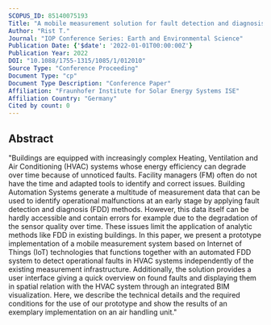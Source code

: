 ```yaml
---
SCOPUS_ID: 85140075193
Title: "A mobile measurement solution for fault detection and diagnosis in buildings"
Author: "Rist T."
Journal: "IOP Conference Series: Earth and Environmental Science"
Publication Date: {'$date': '2022-01-01T00:00:00Z'}
Publication Year: 2022
DOI: "10.1088/1755-1315/1085/1/012010"
Source Type: "Conference Proceeding"
Document Type: "cp"
Document Type Description: "Conference Paper"
Affiliation: "Fraunhofer Institute for Solar Energy Systems ISE"
Affiliation Country: "Germany"
Cited by count: 0
---
```


## Abstract
"Buildings are equipped with increasingly complex Heating, Ventilation and Air Conditioning (HVAC) systems whose energy efficiency can degrade over time because of unnoticed faults. Facility managers (FM) often do not have the time and adapted tools to identify and correct issues. Building Automation Systems generate a multitude of measurement data that can be used to identify operational malfunctions at an early stage by applying fault detection and diagnosis (FDD) methods. However, this data itself can be hardly accessible and contain errors for example due to the degradation of the sensor quality over time. These issues limit the application of analytic methods like FDD in existing buildings. In this paper, we present a prototype implementation of a mobile measurement system based on Internet of Things (IoT) technologies that functions together with an automated FDD system to detect operational faults in HVAC systems independently of the existing measurement infrastructure. Additionally, the solution provides a user interface giving a quick overview on found faults and displaying them in spatial relation with the HVAC system through an integrated BIM visualization. Here, we describe the technical details and the required conditions for the use of our prototype and show the results of an exemplary implementation on an air handling unit."
